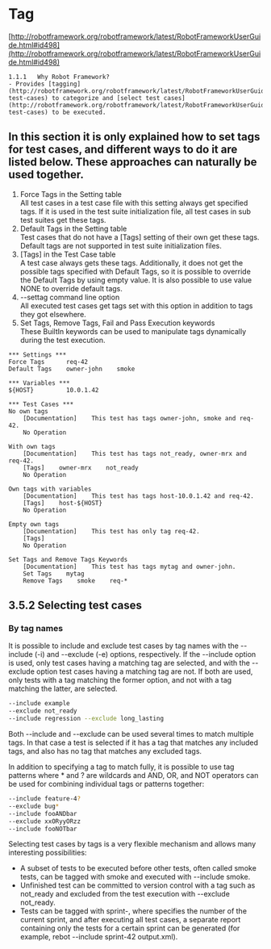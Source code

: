 # Tag

[http://robotframework.org/robotframework/latest/RobotFrameworkUserGuide.html#id498](http://robotframework.org/robotframework/latest/RobotFrameworkUserGuide.html#id498)

    1.1.1   Why Robot Framework?
    - Provides [tagging](http://robotframework.org/robotframework/latest/RobotFrameworkUserGuide.html#tagging-test-cases) to categorize and [select test cases](http://robotframework.org/robotframework/latest/RobotFrameworkUserGuide.html#selecting-test-cases) to be executed.

## In this section it is only explained how to set tags for test cases, and different ways to do it are listed below. These approaches can naturally be used together.

1. Force Tags in the Setting table  
   All test cases in a test case file with this setting always get specified tags. If it is used in the test suite initialization file, all test cases in sub test suites get these tags.
2. Default Tags in the Setting table  
   Test cases that do not have a [Tags] setting of their own get these tags. Default tags are not supported in test suite initialization files.
3. [Tags] in the Test Case table  
   A test case always gets these tags. Additionally, it does not get the possible tags specified with Default Tags, so it is possible to override the Default Tags by using empty value. It is also possible to use value NONE to override default tags.
4. --settag command line option  
   All executed test cases get tags set with this option in addition to tags they got elsewhere.
5. Set Tags, Remove Tags, Fail and Pass Execution keywords  
   These BuiltIn keywords can be used to manipulate tags dynamically during the test execution.

```robot
*** Settings ***
Force Tags      req-42
Default Tags    owner-john    smoke

*** Variables ***
${HOST}         10.0.1.42

*** Test Cases ***
No own tags
    [Documentation]    This test has tags owner-john, smoke and req-42.
    No Operation

With own tags
    [Documentation]    This test has tags not_ready, owner-mrx and req-42.
    [Tags]    owner-mrx    not_ready
    No Operation

Own tags with variables
    [Documentation]    This test has tags host-10.0.1.42 and req-42.
    [Tags]    host-${HOST}
    No Operation

Empty own tags
    [Documentation]    This test has only tag req-42.
    [Tags]
    No Operation

Set Tags and Remove Tags Keywords
    [Documentation]    This test has tags mytag and owner-john.
    Set Tags    mytag
    Remove Tags    smoke    req-*
```

## 3.5.2 Selecting test cases

### By tag names

It is possible to include and exclude test cases by tag names with the --include (-i) and --exclude (-e) options, respectively. If the --include option is used, only test cases having a matching tag are selected, and with the --exclude option test cases having a matching tag are not. If both are used, only tests with a tag matching the former option, and not with a tag matching the latter, are selected.

```sh
--include example
--exclude not_ready
--include regression --exclude long_lasting
```

Both --include and --exclude can be used several times to match multiple tags. In that case a test is selected if it has a tag that matches any included tags, and also has no tag that matches any excluded tags.

In addition to specifying a tag to match fully, it is possible to use tag patterns where \* and ? are wildcards and AND, OR, and NOT operators can be used for combining individual tags or patterns together:

```sh
--include feature-4?
--exclude bug*
--include fooANDbar
--exclude xxORyyORzz
--include fooNOTbar
```

Selecting test cases by tags is a very flexible mechanism and allows many interesting possibilities:  

- A subset of tests to be executed before other tests, often called smoke tests, can be tagged with smoke and executed with --include smoke.
- Unfinished test can be committed to version control with a tag such as not_ready and excluded from the test execution with --exclude not_ready.
- Tests can be tagged with sprint-<num>, where <num> specifies the number of the current sprint, and after executing all test cases, a separate report containing only the tests for a certain sprint can be generated (for example, rebot --include sprint-42 output.xml).
